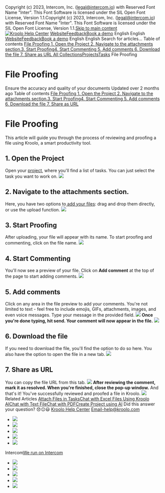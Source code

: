 Copyright (c) 2023, Intercom, Inc. (legal@intercom.io) with Reserved Font Name "Inter". This Font Software is licensed under the SIL Open Font License, Version 1.1.Copyright (c) 2023, Intercom, Inc. (legal@intercom.io) with Reserved Font Name "Inter". This Font Software is licensed under the SIL Open Font License, Version 1.1.[Skip to main content](https://help.kroolo.com/en/articles/10998711-file-proofing#main-content)
[![Kroolo Help Center](https://downloads.intercomcdn.com/i/o/h4qkzypg/611116/ee699fbf23fef0f6d8d4f666d84c/37cdcedd14003d8fdcfdeda0a05c09cb)](https://help.kroolo.com/en/)
[Website](https://kroolo.com/)[Feedback](https://kroolo.featurebase.app/)[Book a demo](https://kroolo.com/book-demo)
English
English
[Website](https://kroolo.com/)[Feedback](https://kroolo.featurebase.app/)[Book a demo](https://kroolo.com/book-demo)
English
English
Search for articles...
Table of contents
[File Proofing ](https://help.kroolo.com/en/articles/10998711-file-proofing#h_b9df1df044)[1. Open the Project ](https://help.kroolo.com/en/articles/10998711-file-proofing#h_fc635516f2)[2. Navigate to the attachments section.](https://help.kroolo.com/en/articles/10998711-file-proofing#h_94c4732b55)[3. Start Proofing](https://help.kroolo.com/en/articles/10998711-file-proofing#h_d4731524b2)[4. Start Commenting ](https://help.kroolo.com/en/articles/10998711-file-proofing#h_e2d10c65a5)[5. Add comments ](https://help.kroolo.com/en/articles/10998711-file-proofing#h_885f34262e)[6. Download the file ](https://help.kroolo.com/en/articles/10998711-file-proofing#h_8ed2e6805e)[7. Share as URL ](https://help.kroolo.com/en/articles/10998711-file-proofing#h_ec07ddea69)
[All Collections](https://help.kroolo.com/en/)[Projects](https://help.kroolo.com/en/collections/9118210-projects)[Tasks](https://help.kroolo.com/en/collections/9304749-tasks)
File Proofing
# File Proofing
Ensure the accuracy and quality of your documents
Updated over 2 months ago
Table of contents
[File Proofing ](https://help.kroolo.com/en/articles/10998711-file-proofing#h_b9df1df044)[1. Open the Project ](https://help.kroolo.com/en/articles/10998711-file-proofing#h_fc635516f2)[2. Navigate to the attachments section.](https://help.kroolo.com/en/articles/10998711-file-proofing#h_94c4732b55)[3. Start Proofing](https://help.kroolo.com/en/articles/10998711-file-proofing#h_d4731524b2)[4. Start Commenting ](https://help.kroolo.com/en/articles/10998711-file-proofing#h_e2d10c65a5)[5. Add comments ](https://help.kroolo.com/en/articles/10998711-file-proofing#h_885f34262e)[6. Download the file ](https://help.kroolo.com/en/articles/10998711-file-proofing#h_8ed2e6805e)[7. Share as URL ](https://help.kroolo.com/en/articles/10998711-file-proofing#h_ec07ddea69)
# File Proofing 
This article will guide you through the process of reviewing and proofing a file using Kroolo, a smart productivity tool.
## **1. Open the Project**
Open your [project](https://help.kroolo.com/en/articles/9795542-manage-projects-in-kroolo), where you'll find a list of tasks. You can just select the task you want to work on.
[![](https://downloads.intercomcdn.com/i/o/h4qkzypg/1449758345/27aca27bd489a0d5881f66821dba/d01f9f9c-38ae-4171-8495-c22423eee275.gif?expires=1747842300&signature=49bb8db2dcfc0bca15fdfb84780c9a3a6ca89debb3fa041ce90483eb32bf1f1d&req=dSQjH857lYJbXPMW1HO4zXj%2BaHxFz2ylx4vhQzVNbNYVXhacam1fkmygjFep%0AqmDqf7qCP02bQBR4QLI%3D%0A)](https://downloads.intercomcdn.com/i/o/h4qkzypg/1449758345/27aca27bd489a0d5881f66821dba/d01f9f9c-38ae-4171-8495-c22423eee275.gif?expires=1747842300&signature=49bb8db2dcfc0bca15fdfb84780c9a3a6ca89debb3fa041ce90483eb32bf1f1d&req=dSQjH857lYJbXPMW1HO4zXj%2BaHxFz2ylx4vhQzVNbNYVXhacam1fkmygjFep%0AqmDqf7qCP02bQBR4QLI%3D%0A)
## **2.** Navigate to the **attachments** section.
Here, you have two options to[ add your files](https://help.kroolo.com/en/articles/9502378-attach-files-in-tasks): drag and drop them directly, or use the upload function.
[![](https://downloads.intercomcdn.com/i/o/h4qkzypg/1449758346/2730a919e7e15d6b633c9285c890/784c2f01-66d9-43a8-b18c-12dd02f87577.gif?expires=1747842300&signature=39e113ce68bab527e2c3d9eea8bf07bbd4c8f7cd3541a76a974b3fdcf6e6efda&req=dSQjH857lYJbX%2FMW1HO4zbe5dM6cc9%2B%2FSyBHOWfYyEaxX9zOHG9uzBihuLlO%0Az6zLmSFanC7kuBWW1pw%3D%0A)](https://downloads.intercomcdn.com/i/o/h4qkzypg/1449758346/2730a919e7e15d6b633c9285c890/784c2f01-66d9-43a8-b18c-12dd02f87577.gif?expires=1747842300&signature=39e113ce68bab527e2c3d9eea8bf07bbd4c8f7cd3541a76a974b3fdcf6e6efda&req=dSQjH857lYJbX%2FMW1HO4zbe5dM6cc9%2B%2FSyBHOWfYyEaxX9zOHG9uzBihuLlO%0Az6zLmSFanC7kuBWW1pw%3D%0A)
## **3. Start Proofing**
After uploading, your file will appear with its name. To start proofing and commenting, click on the file name.
[![](https://downloads.intercomcdn.com/i/o/h4qkzypg/1449758349/06b728fdf0499fe87c8a3742224e/80d720a9-8ce7-446d-8ea1-98c951c11c5a.gif?expires=1747842300&signature=7073a1f362f62ff806e03a074a34ce51a9cb76f922a5590f2a0c301f5362d5cc&req=dSQjH857lYJbUPMW1HO4zX3kdg0SXAIAZzuYX%2F1b5c7fmiGggY0gkARf2Qsy%0AvsZD4HDFxjM86mxXb74%3D%0A)](https://downloads.intercomcdn.com/i/o/h4qkzypg/1449758349/06b728fdf0499fe87c8a3742224e/80d720a9-8ce7-446d-8ea1-98c951c11c5a.gif?expires=1747842300&signature=7073a1f362f62ff806e03a074a34ce51a9cb76f922a5590f2a0c301f5362d5cc&req=dSQjH857lYJbUPMW1HO4zX3kdg0SXAIAZzuYX%2F1b5c7fmiGggY0gkARf2Qsy%0AvsZD4HDFxjM86mxXb74%3D%0A)
## **4. Start Commenting**
You'll now see a preview of your file. Click on **Add comment** at the top of the page to start adding comments.
[![](https://downloads.intercomcdn.com/i/o/h4qkzypg/1449758351/8806ba19e01c199b9f216dec87b7/ea0c8c5b-c647-4b38-969b-8d36050fca09.gif?expires=1747842300&signature=dfbf2b8e3c9723a44027b7c2dae9d159553e70b5664582e8b27a5e0658462db3&req=dSQjH857lYJaWPMW1HO4zWeQis2GbtsXdvhJWKd4VwD7DjzRxZDWVJ6qCcgS%0ApDtiWartXOytHk2wyC4%3D%0A)](https://downloads.intercomcdn.com/i/o/h4qkzypg/1449758351/8806ba19e01c199b9f216dec87b7/ea0c8c5b-c647-4b38-969b-8d36050fca09.gif?expires=1747842300&signature=dfbf2b8e3c9723a44027b7c2dae9d159553e70b5664582e8b27a5e0658462db3&req=dSQjH857lYJaWPMW1HO4zWeQis2GbtsXdvhJWKd4VwD7DjzRxZDWVJ6qCcgS%0ApDtiWartXOytHk2wyC4%3D%0A)
## **5. Add comments**
Click on any area in the file preview to add your comments. You're not limited to text - feel free to include emojis, GIFs, attachments, images, and even voice messages. Type your message in the provided field.
[![](https://downloads.intercomcdn.com/i/o/h4qkzypg/1449758343/3b5a84a85608df55979ffd75870a/327849ee-41a2-4d70-9c57-d5bbcfe063db.gif?expires=1747842300&signature=5c01091408aafeee887621a416c30f6a68b9d74515db18499082fff06f64e89c&req=dSQjH857lYJbWvMW1HO4zejMRxfJtYvr1CwrW9Hi6fxNKxZ%2BVwkDGMjLGAOY%0ASs%2Bh0Hbqbg%2FUzntm3dc%3D%0A)](https://downloads.intercomcdn.com/i/o/h4qkzypg/1449758343/3b5a84a85608df55979ffd75870a/327849ee-41a2-4d70-9c57-d5bbcfe063db.gif?expires=1747842300&signature=5c01091408aafeee887621a416c30f6a68b9d74515db18499082fff06f64e89c&req=dSQjH857lYJbWvMW1HO4zejMRxfJtYvr1CwrW9Hi6fxNKxZ%2BVwkDGMjLGAOY%0ASs%2Bh0Hbqbg%2FUzntm3dc%3D%0A)
**Once you're done typing, hit send. Your comment will now appear in the file.**
[![](https://downloads.intercomcdn.com/i/o/h4qkzypg/1449758342/4d7152fd045f007d985e5023796b/45146860-2f5d-41a1-bf15-7505037620ac.gif?expires=1747842300&signature=3f3df4357e429d599f313e41f0d405ac5d0bf0cae49b60fac6d9618fd46f6ec9&req=dSQjH857lYJbW%2FMW1HO4zf%2BcgRYQRHwv5z9tTCzjFtSrXDp6rHR5LZ0dq9Vf%0AJ4V7a6RWcwP%2BxFHNOus%3D%0A)](https://downloads.intercomcdn.com/i/o/h4qkzypg/1449758342/4d7152fd045f007d985e5023796b/45146860-2f5d-41a1-bf15-7505037620ac.gif?expires=1747842300&signature=3f3df4357e429d599f313e41f0d405ac5d0bf0cae49b60fac6d9618fd46f6ec9&req=dSQjH857lYJbW%2FMW1HO4zf%2BcgRYQRHwv5z9tTCzjFtSrXDp6rHR5LZ0dq9Vf%0AJ4V7a6RWcwP%2BxFHNOus%3D%0A)
## **6. Download the file**
If you need to download the file, you'll find the option to do so here. You also have the option to open the file in a new tab.
[![](https://downloads.intercomcdn.com/i/o/h4qkzypg/1449758344/66f2a0ac1e2144ab95b3c1e5f015/4f87a541-5ce5-46df-b940-dfe176407a86.gif?expires=1747842300&signature=ca6de7de09255f6549316a82a470534910d27a8609449b6d979fdf5e80719bc3&req=dSQjH857lYJbXfMW1HO4zZZGZfLjLrQDpZEnP20nZY8bdV6DMUNUFnKmetsr%0AkQ9Iz6uGFM511rupcXU%3D%0A)](https://downloads.intercomcdn.com/i/o/h4qkzypg/1449758344/66f2a0ac1e2144ab95b3c1e5f015/4f87a541-5ce5-46df-b940-dfe176407a86.gif?expires=1747842300&signature=ca6de7de09255f6549316a82a470534910d27a8609449b6d979fdf5e80719bc3&req=dSQjH857lYJbXfMW1HO4zZZGZfLjLrQDpZEnP20nZY8bdV6DMUNUFnKmetsr%0AkQ9Iz6uGFM511rupcXU%3D%0A)
## **7.** Share as URL 
You can copy the file URL from this tab.
[![](https://downloads.intercomcdn.com/i/o/h4qkzypg/1449758347/ed8ea5148cac6ac96e0fb06b05b7/1dbb2e13-a78b-4232-abdd-891ba20f351c.gif?expires=1747842300&signature=b924e7c5b9ac1cd37b215b1398b7547f2c089a6cf468c6750050f4b3cbd73417&req=dSQjH857lYJbXvMW1HO4zaWluHuZj%2BbrKRvFtD%2BAxrgq%2BcPyg6Vx6iFkjsDi%0ACTacZOInuqnmwby3MXc%3D%0A)](https://downloads.intercomcdn.com/i/o/h4qkzypg/1449758347/ed8ea5148cac6ac96e0fb06b05b7/1dbb2e13-a78b-4232-abdd-891ba20f351c.gif?expires=1747842300&signature=b924e7c5b9ac1cd37b215b1398b7547f2c089a6cf468c6750050f4b3cbd73417&req=dSQjH857lYJbXvMW1HO4zaWluHuZj%2BbrKRvFtD%2BAxrgq%2BcPyg6Vx6iFkjsDi%0ACTacZOInuqnmwby3MXc%3D%0A)
**After reviewing the comment, mark it as resolved. When you're finished, close the pop-up window.**
And that's it! You've successfully reviewed and proofed a file in Kroolo.
[![](https://downloads.intercomcdn.com/i/o/h4qkzypg/1449770310/2447bb4b5b10b77424466c9fd735/cta+2.png?expires=1747842300&signature=88400cf93ba0a2e0f135404f45677bd71d21a77570ebcf01c3a6e56ac9652b2b&req=dSQjH855nYJeWfMW1HO4zZGh0XdN9l4B0xmYIIsybJi5iR%2FDW6NLa6tH%2BwMX%0AfIKCNcBdkh8UNvbGGJk%3D%0A)](https://kroolo.com/)
Related Articles
[Attach Files in Tasks](https://help.kroolo.com/en/articles/9502378-attach-files-in-tasks)[Chat with Excel Files Using Kroolo AI](https://help.kroolo.com/en/articles/10224942-chat-with-excel-files-using-kroolo-ai)[Chat with Text File](https://help.kroolo.com/en/articles/10224946-chat-with-text-file)[Chat with PDF](https://help.kroolo.com/en/articles/10429315-chat-with-pdf)[Create Project using AI](https://help.kroolo.com/en/articles/10911787-create-project-using-ai)
Did this answer your question?
😞😐😃
[Kroolo Help Center](https://help.kroolo.com/en/)
Email-help@kroolo.com
  * [![](https://intercom.help/kroolo/assets/svg/icon:social-facebook/FFFFFF)](https://www.facebook.com/profile.php?id=61553808299270)
  * [![](https://intercom.help/kroolo/assets/svg/icon:social-linkedin/FFFFFF)](https://www.linkedin.com/company/getkroolo)
  * [![](https://intercom.help/kroolo/assets/svg/icon:social-instagram/FFFFFF)](https://www.instagram.com/getkroolo)
  * [![](https://intercom.help/kroolo/assets/svg/icon:social-youtube/FFFFFF)](https://www.youtube.com/@getkroolo/featured)
  * [![](https://intercom.help/kroolo/assets/svg/icon:social-twitter-x/FFFFFF)](https://www.twitter.com/getkroolo)


Intercom[We run on Intercom](https://www.intercom.com/intercom-link?company=Kroolo&solution=customer-support&utm_campaign=intercom-link&utm_content=We+run+on+Intercom&utm_medium=help-center&utm_referrer=https%3A%2F%2Fhelp.kroolo.com%2Fen%2Farticles%2F10998711-file-proofing&utm_source=desktop-web)
  * [![](https://intercom.help/kroolo/assets/svg/icon:social-facebook/FFFFFF)](https://www.facebook.com/profile.php?id=61553808299270)
  * [![](https://intercom.help/kroolo/assets/svg/icon:social-linkedin/FFFFFF)](https://www.linkedin.com/company/getkroolo)
  * [![](https://intercom.help/kroolo/assets/svg/icon:social-instagram/FFFFFF)](https://www.instagram.com/getkroolo)
  * [![](https://intercom.help/kroolo/assets/svg/icon:social-youtube/FFFFFF)](https://www.youtube.com/@getkroolo/featured)
  * [![](https://intercom.help/kroolo/assets/svg/icon:social-twitter-x/FFFFFF)](https://www.twitter.com/getkroolo)


